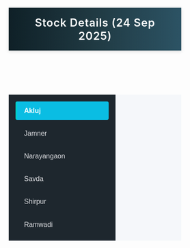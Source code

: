 <html lang="en">
<head>
  <meta charset="UTF-8" />
  <meta name="viewport" content="width=device-width, initial-scale=1.0"/>
  <title>Stock Details (24 Sep 2025)</title>
  <style>
    * { box-sizing: border-box; }

    body {
      margin: 0;
      font-family: 'Segoe UI', sans-serif;
      background: #f5f7fa;
      color: #2c3e50;
      display: flex;
      flex-direction: column;
      min-height: 100vh;
    }

    header {
      background: linear-gradient(90deg, #0f2027, #203a43, #2c5364);
      color: #ffffff;
      padding: 1.2rem;
      text-align: center;
      font-size: 1.6rem;
      font-weight: 600;
      box-shadow: 0 2px 8px rgba(0, 0, 0, 0.15);
      letter-spacing: 0.8px;
    }

    .container {
      display: flex;
      flex: 1;
    }

    /* Sidebar (desktop/tablet) */
    .sidebar {
      background-color: #1e272e;
      color: #ffffff;
      width: 250px;
      padding: 1rem;
      display: flex;
      flex-direction: column;
      gap: 0.6rem;
    }

    .sidebar button {
      background: transparent;
      border: none;
      color: #dcdde1;
      padding: 0.8rem 1rem;
      width: 100%;
      text-align: left;
      font-size: 1rem;
      cursor: pointer;
      border-left: 4px solid transparent;
      border-radius: 4px;
      transition: all 0.3s ease;
    }

    .sidebar button:hover,
    .sidebar button.active {
      background: #0abde3;
      color: #ffffff;
      border-left: 4px solid #00cec9;
      font-weight: bold;
    }

    /* Mobile-friendly horizontal menu */
    @media (max-width: 768px) {
      .container {
        flex-direction: column;
      }

      .sidebar {
        width: 100%;
        flex-direction: row;
        overflow-x: auto;
        padding: 0.5rem;
        gap: 0.5rem;
      }

      .sidebar button {
        flex: 1;
        min-width: max-content;
        text-align: center;
        border-left: none;
        border-bottom: 3px solid transparent;
      }

      .sidebar button:hover,
      .sidebar button.active {
        border-left: none;
        border-bottom: 3px solid #00cec9;
      }
    }

    .content {
      flex: 1;
      padding: 1rem;
      background: #f5f7fa;
      overflow-y: auto;
    }

    .location-title {
      font-size: 1.4rem;
      font-weight: bold;
      margin: 0 0 1rem;
      position: relative;
      padding-bottom: 0.5rem;
      text-transform: capitalize;
    }

    .location-title::after {
      content: "";
      position: absolute;
      left: 0;
      bottom: 0;
      width: 100%;
      height: 4px;
      border-radius: 2px;
    }
    .location-title.akluj::after { background: #6c5ce7; }
    .location-title.jamner::after { background: #0984e3; }
    .location-title.narayangaon::after { background: #16a085; }
    .location-title.savda::after { background: #00b894; }
    .location-title.shirpur::after { background: #e17055; }

    .section-title {
      font-size: 1.2rem;
      margin: 1rem 0 0.5rem;
      color: #34495e;
      border-bottom: 2px solid #dcdde1;
      padding-bottom: 0.3rem;
    }

    .card-grid {
      display: grid;
      grid-template-columns: repeat(auto-fit, minmax(200px, 1fr));
      gap: 1rem;
      margin-top: 0.8rem;
    }

    .card {
      background: #ffffff;
      border-left: 6px solid #3498db;
      border-radius: 6px;
      padding: 0.8rem;
      box-shadow: 0 2px 6px rgba(0, 0, 0, 0.06);
      transition: transform 0.2s ease;
    }

    .card:hover { transform: translateY(-3px); }

    .card h4 {
      margin: 0;
      font-size: 0.95rem;
      font-weight: 600;
      color: #2c3e50;
    }

    .card p {
      margin: 0.3rem 0 0;
      font-size: 1.1rem;
      font-weight: bold;
      color: #2f3542;
    }

    .card p.negative { color: #e74c3c; }
  </style>
</head>
<body>
  <header>Stock Details (24 Sep 2025)</header>
  <div class="container">
    <div class="sidebar">
      <button onclick="showStock('akluj')" id="btn-akluj" class="active">Akluj</button>
      <button onclick="showStock('jamner')" id="btn-jamner">Jamner</button>
      <button onclick="showStock('narayangaon')" id="btn-narayangaon">Narayangaon</button>
      <button onclick="showStock('savda')" id="btn-savda">Savda</button>
      <button onclick="showStock('shirpur')" id="btn-shirpur">Shirpur</button>
      <button onclick="showStock('ramwadi')" id="btn-ramwadi">Ramwadi</button>
    </div>
    <div class="content" id="stockContent"></div>
  </div>

  <script>
    const createCards = (items) => {
      return items.map(item => {
        const isNegative = item.qty.toString().includes('-');
        return `
          <div class="card">
            <h4>${item.name}</h4>
            <p class="${isNegative ? 'negative' : ''}">${item.qty}</p>
          </div>
        `;
      }).join('');
    };

    const stockData = {
      savda: {
        balance: [
          { name: "King Brown Box (Nos)", qty: "2300" },
          { name: "Bandhan Premium", qty: "1500" },
          { name: "Alaa white Box (Nos)", qty: "500" },
          { name: "Roshana Box (Nos)", qty: "0" },
          { name: "Laibaah Box (Nos)", qty: "350" },
          { name: "Haniya Box (Nos)", qty: "800" },
          { name: "Shabad Box(Nos)", qty: "280" },
          { name: "Vaccum Bag 13kg", qty: "1720" },
          { name: "PE Form 1.5 MM (Nos)", qty: "0" },
          { name: "Sachets (Nos)", qty: "0" },
          { name: "Fevicol (kg)", qty: "0" },
          { name: "Germination Paper (kg)", qty: "850" },
          { name: "Fungicide (kg)", qty: "4" },
          { name: "Truti (kg)", qty: "0" },
          { name: "Bleaching Powder (g)", qty: "0" },
          { name: "Rubber (kg)", qty: "0" },
          { name: "King Sticker (Nos)", qty: "56000" },
          { name: "Alaa Sticker (Nos)", qty: "4650000" },
          { name: "Roshana Sticker (Nos)", qty: "1610000" },
          { name: "Other Sticker", qty: "2520000" }
        ]
      },
      akluj: {
        outward: [
          { name: "Roshana Box (Nos)", qty: "1325 nos" },
          { name: "laibaah Box", qty: "0 nos" },
          { name: "Haniya Box", qty: "0 nos" },
          { name: "Vaccum Bag 13kg", qty: "60.22727273 KG" },
          { name: "Vaccum Bag 7kg", qty: "0 KG" },
          { name: "PE Form 1.5 MM (Nos)", qty: "9275 nos" },
          { name: "Sachets (Nos)", qty: "1325 nos" },
          { name: "fevicol (kg)", qty: "8 KG" },
          { name: "Germination Paper (kg)", qty: "26.5 KG" },
          { name: "Bavistin", qty: "3 KG" },
          { name: "Truti (kg)", qty: "10 KG" },
          { name: "Bleaching Powder (g)", qty: "0.2 KG" },
          { name: "Rubber (kg)", qty: "1 KG" },
          { name: "Roshana Sticker (Nos)", qty: "21200 nos" }
        ],
        balance: [
          { name: "Roshana Box (Nos)", qty: "200 nos" },
          { name: "laibaah Box", qty: "6069 nos" },
          { name: "Haniya Box", qty: "0 nos" },
          { name: "Vaccum Bag 13kg", qty: "840 KG" },
          { name: "Vaccum Bag 7kg", qty: "118.818 KG" },
          { name: "PE Form 1.5 MM (Nos)", qty: "28000 nos" },
          { name: "Sachets (Nos)", qty: "9000 nos" },
          { name: "fevicol (kg)", qty: "10 KG" },
          { name: "Germination Paper (kg)", qty: "75 KG" },
          { name: "Bavistin", qty: "18 KG" },
          { name: "Truti (kg)", qty: "200 KG" },
          { name: "Bleaching Powder (g)", qty: "15 KG" },
          { name: "Rubber (kg)", qty: "25 KG" },
          { name: "Roshana Sticker (Nos)", qty: "200000 nos" }
        ]
      },
      ramwadi: {
        balance: [
          { name: "Roshana Box (Nos)", qty: "800 nos" },
          { name: "Laibaah Box", qty: "650 nos" },
          { name: "Haniya Box", qty: "0 nos" },
          { name: "Vaccum Bag 13kg", qty: "630 KG" },
          { name: "Vaccum Bag 7kg", qty: "210 KG" },
          { name: "PE Form 1.5 MM (Nos)", qty: "28000 nos" },
          { name: "Sachets (Nos)", qty: "6500 nos" },
          { name: "fevicol (kg)", qty: "50 Packet" },
          { name: "Germination Paper (kg)", qty: "400 KG" },
          { name: "Fungicide (kg)", qty: "7 KG" },
          { name: "Truti (kg)", qty: "50 KG" },
          { name: "Bleaching Powder (g)", qty: "30 KG" },
          { name: "Rubber (kg)", qty: "10 KG" },
          { name: "Roshana Sticker", qty: "7 bundle" },
          { name: "King Sticker", qty: "5 bundle" },
          { name: "Bandhan Sticker", qty: "16 bundle" }
        ]
      },
      jamner: {
        outward: [
          { name: "Roshana Box (Nos)", qty: "2326 nos" },
          { name: "Vaccum Bag 13kg", qty: "105.7272727 KG" },
          { name: "PE Form 1.5 MM (Nos)", qty: "16282 nos" },
          { name: "Sachets (Nos)", qty: "2326 nos" },
          { name: "fevicol (kg)", qty: "12 KG" },
          { name: "Germination Paper (kg)", qty: "46.52 KG" },
          { name: "Fungicide (kg)", qty: "4.5 KG" },
          { name: "Truti (kg)", qty: "15 KG" },
          { name: "Bleaching Powder (g)", qty: "0.3 G" },
          { name: "Rubber (kg)", qty: "1.5 KG" },
          { name: "Roshana Sticker (Nos)", qty: "37216" }
        ],
        balance: [
          { name: "Roshana Box (Nos)", qty: "17810 nos" },
          { name: "Vaccum Bag 13kg", qty: "1739.45 KG" },
          { name: "PE Form 1.5 MM (Nos)", qty: "117784 nos" },
          { name: "Sachets (Nos)", qty: "19610 nos" },
          { name: "fevicol (kg)", qty: "208.5 KG" },
          { name: "Germination Paper (kg)", qty: "1079.78 KG" },
          { name: "Fungicide (kg)", qty: "0 KG" },
          { name: "Truti (kg)", qty: "452.8 KG" },
          { name: "Bleaching Powder (g)", qty: "5.4 KG" },
          { name: "Rubber (kg)", qty: "14.5 KG" },
          { name: "Roshana Sticker (Nos)", qty: "643470 nos" }
        ]
      },
      narayangaon: {
        outward: [
          { name: "Roshana Box (Nos)", qty: "649 nos" },
          { name: "Vaccum Bag 13kg", qty: "29.5 KG" },
          { name: "PE Form 1.5 MM (Nos)", qty: "4543 nos" },
          { name: "Sachets (Nos)", qty: "649 nos" },
          { name: "fevicol (kg)", qty: "4 KG" },
          { name: "Germination Paper (kg)", qty: "12.98 KG" },
          { name: "Fungicide (kg)", qty: "1.5 KG" },
          { name: "Truti (kg)", qty: "5 KG" },
          { name: "Bleaching Powder (g)", qty: "0.1 KG" },
          { name: "Rubber (kg)", qty: "0.5 KG" },
          { name: "Roshana Sticker (Nos)", qty: "10384 nos" }
        ],
        balance: [
          { name: "Roshana Box (Nos)", qty: "3615 nos" },
          { name: "Vaccum Bag 13kg", qty: "901.5 KG" },
          { name: "PE Form 1.5 MM (Nos)", qty: "112679 nos" },
          { name: "Sachets (Nos)", qty: "17888 nos" },
          { name: "fevicol (kg)", qty: "89.5 KG" },
          { name: "Germination Paper (kg)", qty: "209.02 KG" },
          { name: "Fungicide (kg)", qty: "39.5 KG" },
          { name: "Truti (kg)", qty: "135 KG" },
          { name: "Bleaching Powder (g)", qty: "9.7 KG" },
          { name: "Rubber (kg)", qty: "51.7 KG" },
          { name: "Roshana Sticker (Nos)", qty: "208404 nos" },
          { name: "King Sticker (Nos)", qty: "218788 nos" },
          { name: "King Brown Box", qty: "400 nos" }
        ]
      },
      shirpur: {
        outward: [
          { name: "Roshana Box (Nos)", qty: "493 nos" },
          { name: "Vaccum Bag 13kg", qty: "22.40909091 KG" },
          { name: "PE Form 1.5 MM (Nos)", qty: "7888 nos" },
          { name: "Sachets (Nos)", qty: "493 nos" },
          { name: "fevicol (kg)", qty: "3 KG" },
          { name: "Germination Paper (kg)", qty: "9.86 KG" },
          { name: "Fungicide (kg)", qty: "1.5 KG" },
          { name: "Truti (kg)", qty: "5 KG" },
          { name: "Bleaching Powder (g)", qty: "0.1 G" },
          { name: "Rubber (kg)", qty: "0.4 KG" },
          { name: "Roshana Sticker (Nos)", qty: "7888" }
        ],
        balance: [
          { name: "Roshana Box (Nos)", qty: "1203 nos" },
          { name: "Vaccum Bag 13kg", qty: "211.106 KG" },
          { name: "PE Form 1.5 MM (Nos)", qty: "3526 nos" },
          { name: "Sachets (Nos)", qty: "5305 nos" },
          { name: "fevicol (kg)", qty: "64 KG" },
          { name: "Germination Paper (kg)", qty: "36.08 KG" },
          { name: "Fungicide (kg)", qty: "2.5 KG" },
          { name: "Truti (kg)", qty: "25 KG" },
          { name: "Bleaching Powder (g)", qty: "2.4 G" },
          { name: "Rubber (kg)", qty: "1.2 KG" },
          { name: "Roshana Sticker (Nos)", qty: "591100" }
        ]
      }
    };

    function showStock(area) {
      document.querySelectorAll(".sidebar button").forEach(btn => btn.classList.remove("active"));
      document.getElementById(`btn-${area}`).classList.add("active");

      const data = stockData[area];
      let html = `<div class="location-title ${area}">${area} Stock Details (24 Sep 2025)</div>`;

      if (data.inward) {
        html += `<div class="section-title">Inward</div><div class="card-grid">${createCards(data.inward)}</div>`;
      }
      if (data.outward) {
        html += `<div class="section-title">Outward</div><div class="card-grid">${createCards(data.outward)}</div>`;
      }
      if (data.balance) {
        html += `<div class="section-title">Balance</div><div class="card-grid">${createCards(data.balance)}</div>`;
      }

      document.getElementById("stockContent").innerHTML = html;
    }

    showStock("akluj");
  </script>
</body>
</html>
